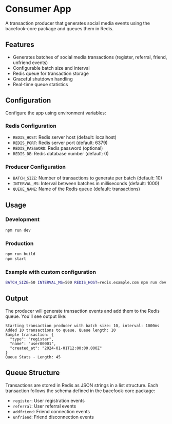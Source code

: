 # Consumer App

A transaction producer that generates social media events using the bacefook-core package and queues them in Redis.

## Features

- Generates batches of social media transactions (register, referral, friend, unfriend events)
- Configurable batch size and interval
- Redis queue for transaction storage
- Graceful shutdown handling
- Real-time queue statistics

## Configuration

Configure the app using environment variables:

### Redis Configuration
- `REDIS_HOST`: Redis server host (default: localhost)
- `REDIS_PORT`: Redis server port (default: 6379)
- `REDIS_PASSWORD`: Redis password (optional)
- `REDIS_DB`: Redis database number (default: 0)

### Producer Configuration
- `BATCH_SIZE`: Number of transactions to generate per batch (default: 10)
- `INTERVAL_MS`: Interval between batches in milliseconds (default: 1000)
- `QUEUE_NAME`: Name of the Redis queue (default: transactions)

## Usage

### Development
```bash
npm run dev
```

### Production
```bash
npm run build
npm start
```

### Example with custom configuration
```bash
BATCH_SIZE=50 INTERVAL_MS=500 REDIS_HOST=redis.example.com npm run dev
```

## Output

The producer will generate transaction events and add them to the Redis queue. You'll see output like:

```
Starting transaction producer with batch size: 10, interval: 1000ms
Added 10 transactions to queue. Queue length: 10
Sample transaction: {
  "type": "register",
  "name": "user00001",
  "created_at": "2024-01-01T12:00:00.000Z"
}
Queue Stats - Length: 45
```

## Queue Structure

Transactions are stored in Redis as JSON strings in a list structure. Each transaction follows the schema defined in the bacefook-core package:

- `register`: User registration events
- `referral`: User referral events  
- `addfriend`: Friend connection events
- `unfriend`: Friend disconnection events